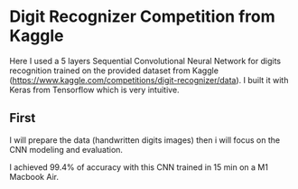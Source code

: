# Digit Recognizer Competition from Kaggle
 
 Here I used a 5 layers Sequential Convolutional Neural Network for digits recognition trained on the provided dataset from Kaggle (https://www.kaggle.com/competitions/digit-recognizer/data). I built it with Keras from Tensorflow which is very intuitive. 
 
 
 ## First
 I will prepare the data (handwritten digits images) then i will focus on the CNN modeling and evaluation.

I achieved 99.4% of accuracy with this CNN trained in 15 min on a M1 Macbook Air.
